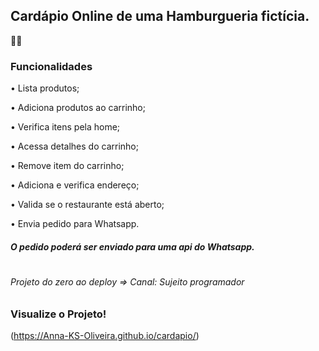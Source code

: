 ## Cardápio Online de uma Hamburgueria fictícia.
🥤🍔

### Funcionalidades

• Lista produtos;

• Adiciona produtos ao carrinho;

• Verifica itens pela home;

• Acessa detalhes do carrinho;

• Remove item do carrinho;

• Adiciona e verifica endereço;

• Valida se o restaurante está aberto;

• Envia pedido para Whatsapp.

#### _*O pedido poderá ser enviado para uma api do Whatsapp.*_
#
###### Projeto do zero ao deploy => Canal: Sujeito programador


### Visualize o Projeto!

(https://Anna-KS-Oliveira.github.io/cardapio/)
